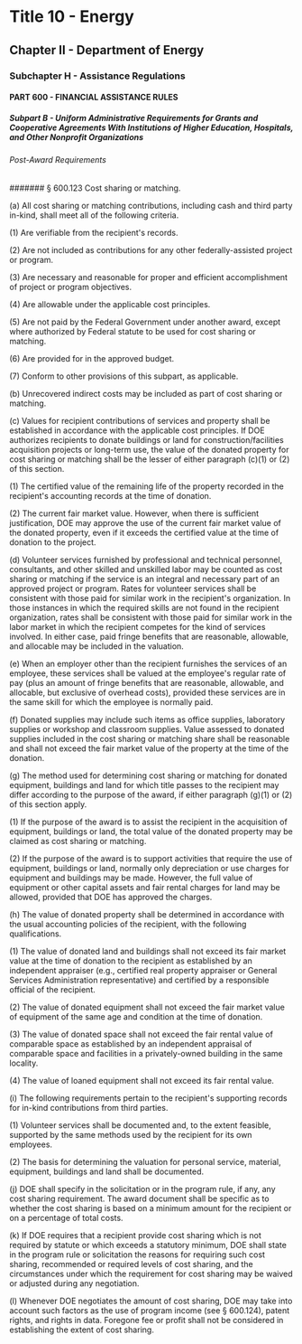 
# Title 10 - Energy
## Chapter II - Department of Energy
### Subchapter H - Assistance Regulations
#### PART 600 - FINANCIAL ASSISTANCE RULES
##### Subpart B - Uniform Administrative Requirements for Grants and Cooperative Agreements With Institutions of Higher Education, Hospitals, and Other Nonprofit Organizations
###### Post-Award Requirements
####### § 600.123 Cost sharing or matching.

(a) All cost sharing or matching contributions, including cash and third party in-kind, shall meet all of the following criteria.

(1) Are verifiable from the recipient's records.

(2) Are not included as contributions for any other federally-assisted project or program.

(3) Are necessary and reasonable for proper and efficient accomplishment of project or program objectives.

(4) Are allowable under the applicable cost principles.

(5) Are not paid by the Federal Government under another award, except where authorized by Federal statute to be used for cost sharing or matching.

(6) Are provided for in the approved budget.

(7) Conform to other provisions of this subpart, as applicable.

(b) Unrecovered indirect costs may be included as part of cost sharing or matching.

(c) Values for recipient contributions of services and property shall be established in accordance with the applicable cost principles. If DOE authorizes recipients to donate buildings or land for construction/facilities acquisition projects or long-term use, the value of the donated property for cost sharing or matching shall be the lesser of either paragraph (c)(1) or (2) of this section.

(1) The certified value of the remaining life of the property recorded in the recipient's accounting records at the time of donation.

(2) The current fair market value. However, when there is sufficient justification, DOE may approve the use of the current fair market value of the donated property, even if it exceeds the certified value at the time of donation to the project.

(d) Volunteer services furnished by professional and technical personnel, consultants, and other skilled and unskilled labor may be counted as cost sharing or matching if the service is an integral and necessary part of an approved project or program. Rates for volunteer services shall be consistent with those paid for similar work in the recipient's organization. In those instances in which the required skills are not found in the recipient organization, rates shall be consistent with those paid for similar work in the labor market in which the recipient competes for the kind of services involved. In either case, paid fringe benefits that are reasonable, allowable, and allocable may be included in the valuation.

(e) When an employer other than the recipient furnishes the services of an employee, these services shall be valued at the employee's regular rate of pay (plus an amount of fringe benefits that are reasonable, allowable, and allocable, but exclusive of overhead costs), provided these services are in the same skill for which the employee is normally paid.

(f) Donated supplies may include such items as office supplies, laboratory supplies or workshop and classroom supplies. Value assessed to donated supplies included in the cost sharing or matching share shall be reasonable and shall not exceed the fair market value of the property at the time of the donation.

(g) The method used for determining cost sharing or matching for donated equipment, buildings and land for which title passes to the recipient may differ according to the purpose of the award, if either paragraph (g)(1) or (2) of this section apply.

(1) If the purpose of the award is to assist the recipient in the acquisition of equipment, buildings or land, the total value of the donated property may be claimed as cost sharing or matching.

(2) If the purpose of the award is to support activities that require the use of equipment, buildings or land, normally only depreciation or use charges for equipment and buildings may be made. However, the full value of equipment or other capital assets and fair rental charges for land may be allowed, provided that DOE has approved the charges.

(h) The value of donated property shall be determined in accordance with the usual accounting policies of the recipient, with the following qualifications.

(1) The value of donated land and buildings shall not exceed its fair market value at the time of donation to the recipient as established by an independent appraiser (e.g., certified real property appraiser or General Services Administration representative) and certified by a responsible official of the recipient.

(2) The value of donated equipment shall not exceed the fair market value of equipment of the same age and condition at the time of donation.

(3) The value of donated space shall not exceed the fair rental value of comparable space as established by an independent appraisal of comparable space and facilities in a privately-owned building in the same locality.

(4) The value of loaned equipment shall not exceed its fair rental value.

(i) The following requirements pertain to the recipient's supporting records for in-kind contributions from third parties.

(1) Volunteer services shall be documented and, to the extent feasible, supported by the same methods used by the recipient for its own employees.

(2) The basis for determining the valuation for personal service, material, equipment, buildings and land shall be documented.

(j) DOE shall specify in the solicitation or in the program rule, if any, any cost sharing requirement. The award document shall be specific as to whether the cost sharing is based on a minimum amount for the recipient or on a percentage of total costs.

(k) If DOE requires that a recipient provide cost sharing which is not required by statute or which exceeds a statutory minimum, DOE shall state in the program rule or solicitation the reasons for requiring such cost sharing, recommended or required levels of cost sharing, and the circumstances under which the requirement for cost sharing may be waived or adjusted during any negotiation.

(l) Whenever DOE negotiates the amount of cost sharing, DOE may take into account such factors as the use of program income (see § 600.124), patent rights, and rights in data. Foregone fee or profit shall not be considered in establishing the extent of cost sharing.
